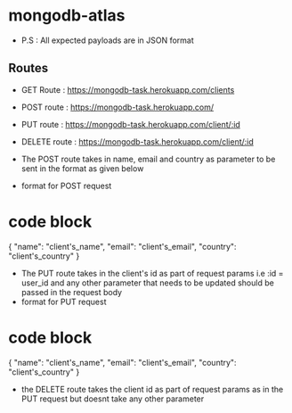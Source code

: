 # mongodb-atlas

* P.S : All expected payloads are in JSON format


## Routes

* GET Route : https://mongodb-task.herokuapp.com/clients

* POST route : https://mongodb-task.herokuapp.com/

* PUT route : https://mongodb-task.herokuapp.com/client/:id

* DELETE route : https://mongodb-task.herokuapp.com/client/:id




* The POST route takes in name, email and country as parameter to be sent in the format as given below
* format for POST request
# code block 
{
    "name": "client's_name",
    "email": "client's_email",
    "country": "client's_country"
}




* The PUT route takes in the client's id as part of request params i.e :id = user_id and any other parameter that needs to be updated should be passed in the request body
* format for PUT request
# code block 

{
    "name": "client's_name",
    "email": "client's_email",
    "country": "client's_country"
}




* the DELETE route takes the client id as part of request params as in the PUT request but doesnt take any other parameter
